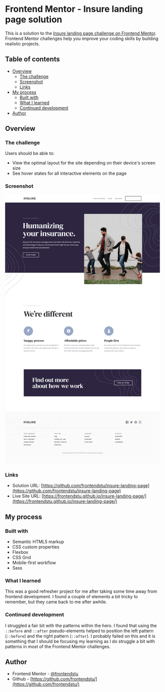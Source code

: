 # Frontend Mentor - Insure landing page solution

This is a solution to the [Insure landing page challenge on Frontend Mentor](https://www.frontendmentor.io/challenges/insure-landing-page-uTU68JV8). Frontend Mentor challenges help you improve your coding skills by building realistic projects.

## Table of contents

-   [Overview](#overview)
    -   [The challenge](#the-challenge)
    -   [Screenshot](#screenshot)
    -   [Links](#links)
-   [My process](#my-process)
    -   [Built with](#built-with)
    -   [What I learned](#what-i-learned)
    -   [Continued development](#continued-development)
-   [Author](#author)

## Overview

### The challenge

Users should be able to:

-   View the optimal layout for the site depending on their device's screen size
-   See hover states for all interactive elements on the page

### Screenshot

![](./screenshot.jpg)

### Links

-   Solution URL: [https://github.com/frontendstu/insure-landing-page](https://github.com/frontendstu/insure-landing-page)
-   Live Site URL: [https://frontendstu.github.io/insure-landing-page/](https://frontendstu.github.io/insure-landing-page/)

## My process

### Built with

-   Semantic HTML5 markup
-   CSS custom properties
-   Flexbox
-   CSS Grid
-   Mobile-first workflow
-   Sass

### What I learned

This was a good refresher project for me after taking some time away from frontend development. I found a couple of elements a bit tricky to remember, but they came back to me after awhile.

### Continued development

I struggled a fair bit with the patterns within the hero. I found that using the `::before` and `::after` pseudo-elements helped to position the left pattern (`::before`) and the right pattern (`::after`). I probably failed on this and it is something that I should be focusing my learning as I do struggle a bit with patterns in most of the Frontend Mentor challenges.

## Author

-   Frontend Mentor - [@frontendstu](https://www.frontendmentor.io/profile/frontendstu)
-   Github - [https://github.com/frontendstu/](https://github.com/frontendstu/)
